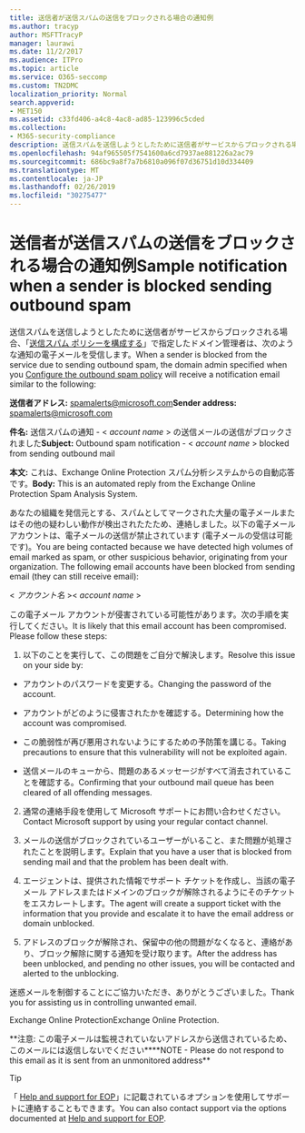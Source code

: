 ```yaml
---
title: 送信者が送信スパムの送信をブロックされる場合の通知例
ms.author: tracyp
author: MSFTTracyP
manager: laurawi
ms.date: 11/2/2017
ms.audience: ITPro
ms.topic: article
ms.service: O365-seccomp
ms.custom: TN2DMC
localization_priority: Normal
search.appverid:
- MET150
ms.assetid: c33fd406-a4c8-4ac8-ad85-123996c5cded
ms.collection:
- M365-security-compliance
description: 送信スパムを送信しようとしたために送信者がサービスからブロックされる場合、「送信スパム ポリシーを構成する」で指定したドメイン管理者は、次のような通知の電子メールを受信します。
ms.openlocfilehash: 94af965505f7541600a6cd7937ae881226a2ac79
ms.sourcegitcommit: 686bc9a8f7a7b6810a096f07d36751d10d334409
ms.translationtype: MT
ms.contentlocale: ja-JP
ms.lasthandoff: 02/26/2019
ms.locfileid: "30275477"
---
```

# <a name="sample-notification-when-a-sender-is-blocked-sending-outbound-spam"></a><span data-ttu-id="ada43-103">送信者が送信スパムの送信をブロックされる場合の通知例</span><span class="sxs-lookup"><span data-stu-id="ada43-103">Sample notification when a sender is blocked sending outbound spam</span></span>

<span data-ttu-id="ada43-104">送信スパムを送信しようとしたために送信者がサービスからブロックされる場合、「[送信スパム ポリシーを構成する](configure-the-outbound-spam-policy.md)」で指定したドメイン管理者は、次のような通知の電子メールを受信します。</span><span class="sxs-lookup"><span data-stu-id="ada43-104">When a sender is blocked from the service due to sending outbound spam, the domain admin specified when you [Configure the outbound spam policy](configure-the-outbound-spam-policy.md) will receive a notification email similar to the following:</span></span> 
  
 <span data-ttu-id="ada43-105">**送信者アドレス:** spamalerts@microsoft.com</span><span class="sxs-lookup"><span data-stu-id="ada43-105">**Sender address:** spamalerts@microsoft.com</span></span> 
  
 <span data-ttu-id="ada43-106">**件名:** 送信スパムの通知 - \<  *account name*  \> の送信メールの送信がブロックされました</span><span class="sxs-lookup"><span data-stu-id="ada43-106">**Subject:** Outbound spam notification - \<  *account name*  \> blocked from sending outbound mail</span></span> 
  
 <span data-ttu-id="ada43-107">**本文:** これは、Exchange Online Protection スパム分析システムからの自動応答です。</span><span class="sxs-lookup"><span data-stu-id="ada43-107">**Body:** This is an automated reply from the Exchange Online Protection Spam Analysis System.</span></span> 
  
<span data-ttu-id="ada43-p101">あなたの組織を発信元とする、スパムとしてマークされた大量の電子メールまたはその他の疑わしい動作が検出されたたため、連絡しました。以下の電子メール アカウントは、電子メールの送信が禁止されています (電子メールの受信は可能です)。</span><span class="sxs-lookup"><span data-stu-id="ada43-p101">You are being contacted because we have detected high volumes of email marked as spam, or other suspicious behavior, originating from your organization. The following email accounts have been blocked from sending email (they can still receive email):</span></span>
  
<span data-ttu-id="ada43-110">\< *アカウント名*  \></span><span class="sxs-lookup"><span data-stu-id="ada43-110">\< *account name*  \></span></span> 
  
<span data-ttu-id="ada43-p102">この電子メール アカウントが侵害されている可能性があります。次の手順を実行してください。</span><span class="sxs-lookup"><span data-stu-id="ada43-p102">It is likely that this email account has been compromised. Please follow these steps:</span></span>
  
1. <span data-ttu-id="ada43-113">以下のことを実行して、この問題をご自分で解決します。</span><span class="sxs-lookup"><span data-stu-id="ada43-113">Resolve this issue on your side by:</span></span>
    
  - <span data-ttu-id="ada43-114">アカウントのパスワードを変更する。</span><span class="sxs-lookup"><span data-stu-id="ada43-114">Changing the password of the account.</span></span>
    
  - <span data-ttu-id="ada43-115">アカウントがどのように侵害されたかを確認する。</span><span class="sxs-lookup"><span data-stu-id="ada43-115">Determining how the account was compromised.</span></span>
    
  - <span data-ttu-id="ada43-116">この脆弱性が再び悪用されないようにするための予防策を講じる。</span><span class="sxs-lookup"><span data-stu-id="ada43-116">Taking precautions to ensure that this vulnerability will not be exploited again.</span></span>
    
  - <span data-ttu-id="ada43-117">送信メールのキューから、問題のあるメッセージがすべて消去されていることを確認する。</span><span class="sxs-lookup"><span data-stu-id="ada43-117">Confirming that your outbound mail queue has been cleared of all offending messages.</span></span>
    
2. <span data-ttu-id="ada43-118">通常の連絡手段を使用して Microsoft サポートにお問い合わせください。</span><span class="sxs-lookup"><span data-stu-id="ada43-118">Contact Microsoft support by using your regular contact channel.</span></span>
    
3. <span data-ttu-id="ada43-119">メールの送信がブロックされているユーザーがいること、また問題が処理されたことを説明します。</span><span class="sxs-lookup"><span data-stu-id="ada43-119">Explain that you have a user that is blocked from sending mail and that the problem has been dealt with.</span></span>
    
4. <span data-ttu-id="ada43-120">エージェントは、提供された情報でサポート チケットを作成し、当該の電子メール アドレスまたはドメインのブロックが解除されるようにそのチケットをエスカレートします。</span><span class="sxs-lookup"><span data-stu-id="ada43-120">The agent will create a support ticket with the information that you provide and escalate it to have the email address or domain unblocked.</span></span>
    
5. <span data-ttu-id="ada43-121">アドレスのブロックが解除され、保留中の他の問題がなくなると、連絡があり、ブロック解除に関する通知を受け取ります。</span><span class="sxs-lookup"><span data-stu-id="ada43-121">After the address has been unblocked, and pending no other issues, you will be contacted and alerted to the unblocking.</span></span>
    
<span data-ttu-id="ada43-122">迷惑メールを制御することにご協力いただき、ありがとうございました。</span><span class="sxs-lookup"><span data-stu-id="ada43-122">Thank you for assisting us in controlling unwanted email.</span></span>
  
<span data-ttu-id="ada43-123">Exchange Online Protection</span><span class="sxs-lookup"><span data-stu-id="ada43-123">Exchange Online Protection.</span></span>
  
<span data-ttu-id="ada43-124">\*\*注意: この電子メールは監視されていないアドレスから送信されているため、このメールには返信しないでください\*\*</span><span class="sxs-lookup"><span data-stu-id="ada43-124">\*\*NOTE - Please do not respond to this email as it is sent from an unmonitored address\*\*</span></span>
  
> [!TIP]
> <span data-ttu-id="ada43-125">「 [Help and support for EOP](eop/help-and-support-for-eop.md)」に記載されているオプションを使用してサポートに連絡することもできます。</span><span class="sxs-lookup"><span data-stu-id="ada43-125">You can also contact support via the options documented at [Help and support for EOP](eop/help-and-support-for-eop.md).</span></span> 
  

